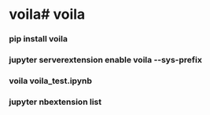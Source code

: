 # voila# voila

### pip install voila

### jupyter serverextension enable voila --sys-prefix

### voila voila_test.ipynb

### jupyter nbextension list
